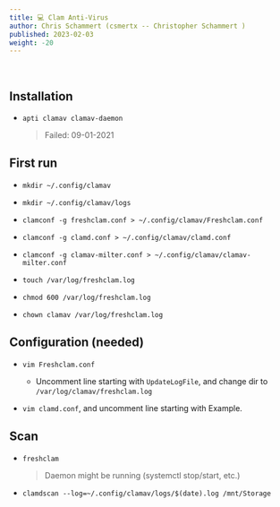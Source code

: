 ```yaml
---
title: 💻 Clam Anti-Virus
author: Chris Schammert (csmertx -- Christopher Schammert )
published: 2023-02-03
weight: -20
---
```


<!-- The content of this website was written by Christopher Schammert aka Chris Schammert -->

<br />

## Installation

- ```apti clamav clamav-daemon```

    > Failed: 09-01-2021

## First run

- ```mkdir ~/.config/clamav```

- ```mkdir ~/.config/clamav/logs```

- ```clamconf -g freshclam.conf > ~/.config/clamav/Freshclam.conf```

- ```clamconf -g clamd.conf > ~/.config/clamav/clamd.conf```

- ```clamconf -g clamav-milter.conf > ~/.config/clamav/clamav-milter.conf```

- ```touch /var/log/freshclam.log```

- ```chmod 600 /var/log/freshclam.log```

- ```chown clamav /var/log/freshclam.log```

## Configuration (needed)

- ```vim Freshclam.conf```

    - Uncomment line starting with ```UpdateLogFile```, and change dir to ```/var/log/clamav/freshclam.log```

- ```vim clamd.conf```, and uncomment line starting with Example.

## Scan

- ```freshclam```

    > Daemon might be running (systemctl stop/start, etc.)

- ```clamdscan --log=~/.config/clamav/logs/$(date).log /mnt/Storage```
